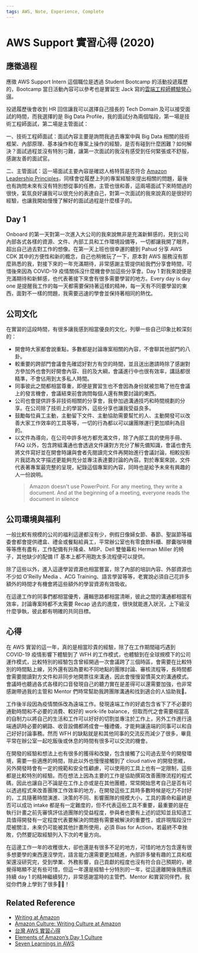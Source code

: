 ```yaml
---
tags: AWS, Note, Experience, Complete
---
```

# AWS Support 實習心得 (2020)
## 應徵過程
應徵 AWS Support Intern 這個職位是透過 Student Bootcamp 的活動投遞履歷的，Bootcamp 當日活動內容可以參考也是實習生 Jack 寫的[雲端工程師體驗營心得](https://jackkuo.org/post/aws%E9%9B%B2%E7%AB%AF%E5%B7%A5%E7%A8%8B%E5%B8%AB%E9%AB%94%E9%A9%97%E7%87%9F%E5%BF%83%E5%BE%97/)。

投遞履歷後會收到 HR 回信讓我可以選擇自己擅長的 Tech Domain 及可以接受面試的時間，而我選擇的是 Big Data Profile，我的面試分為兩個階段，第一場是技術工程師面試，第二場是主管面試：

一、技術工程師面試：面試內容主要是詢問我過去專案中與 Big Data 相關的技術框架、內部原理、基本操作和在專案上操作的經驗，是否有碰到什麼困難？如何解決？面試過程並沒有特別刁難，讓第一次面試的我沒有感受到任何緊張或不舒服，感謝友善的面試官。

二、主管面試：這一場面試主要內容是確認人格特質是否符合 [Amazon Leadership Principles](https://aws.amazon.com/tw/careers/culture/)，同樣會從履歷上列的專案經驗來提出相關的問題，最後也有詢問未來有沒有特別想從事的任務，主管也很和善，這兩場面試下來時間過的很快，氣氛良好讓我可以很充分的表達自己，對第一次面試的我來說真的是很好的經驗，也讓我開始慢慢了解好的面試過程是什麼樣子的。


## Day 1
Onboard 的第一天對第一次進入大公司的我來說無非是充滿新鮮感的，見到公司內部各式各樣的資源、文件、內部工具和工作環境設備等，一切都讓我開了眼界，超出自己過去對工作的想像。在第一天上班也很幸運的聽到 Pahud 分享 AWS CDK 其中的方便性和新的概念，自己也稍微玩了一下，原本對 AWS 服務沒有那麼熟悉的我，對接下來的一年充滿期待，非常感謝主管提供給我們分享會時間，可惜後來因為 COVID-19 疫情關係沒什麼機會參加這些分享會。Day 1 對我來說便是充滿期待和新鮮感，也代表著接下來會有很多需要學習的地方。Every day is day one 是提醒我工作的每一天都需要保持著這樣的精神，每一天有不同要學習的東西，面對不一樣的問題，我需要迅速的學會並保持著相同的熱忱。

## 公司文化

在實習的這段時間，有很多讓我感到相當優良的文化，列舉一些自己印象比較深刻的：
- 開會時大家都會說重點，多數都是討論專案相關的內容，不會聊其他部門的八卦。
- 較重要的跨部門會議會先確認好對方有空的時間，並且送出邀請時除了感謝對方參加外也會列好開會內容、目的及大綱，會議進行中也很有效率，講話都很精準，不會佔用到太多私人時間。
- 同事彼此之間都相當尊重，即便是實習生也不會因為身份就被忽略了他在會議上的發言機會，會議結束前會詢問每個人還有無要討論的東西。
- 公司也會提供許多非技術相關的分享會，我參加過溝通技巧和時間規劃的分享。在公司除了技術上的學習外，這些分享也讓我受益良多。
- 鼓勵每位員工主動，主動留下文件、主動協助需要幫忙的人、主動開發可以改善大家工作效率的工具等等，一切的行為都以可以讓團隊運行更加順利為目的。
- 以文件為導向，在公司中許多地方都充滿文件，除了內部工具的使用手冊、FAQ 以外，包含跨組溝通也會透過文件讓對方充分了解先備知識，會議也會先將文件寫好並在開會時讓與會者先閱讀完文件再開始進行會議討論，相較投影片我認為文字描述更能夠充分並專注表達要討論的內容。對於專案來說，文件代表著專案最完整的呈現，紀錄這個專案的內容，同時也是給予未來有興趣的人一份說明。
    > Amazon doesn't use PowerPoint. For any meeting, they write a document. And at the beginning of a meeting, everyone reads the document in silence

## 公司環境與福利

一般比較有規模的公司的福利這邊都沒有少，例假日像婦女節、春節、聖誕節等福委會都會提供禮盒、禮金或餐點給員工，平常辦公室也有零食飲料櫃、膠囊咖啡機等等應有盡有，工作配備有升降桌、MBP、Dell 雙螢幕和 Herman Miller 的椅子，其他缺少的配備 IT 基本上都不用跑太多流程便可以提供。

除了這些以外，進入這邊學習資源也相當豐富，除了內部的培訓內容、外部資源也不少如 O'Reilly Media 、ACG Training、語言學習等等，老實說必須自己花許多額外的時間才有機會將這些額外的學習資源有效吸收。

在這邊工作的同事們都相當優秀，邏輯思路都相當清晰，彼此之間的溝通都相當有效率，討論專案時都不太需要 Recap 過去的進度，很快就能進入狀況，上下級沒什麼爭執，彼此都有明確的共同目標。

## 心得
 
在 AWS 實習的這一年，真的是相當珍貴的經驗，除了在工作期間碰巧遇到 COVID-19 疫情影響下體驗到了 WFH 的工作模式，也體驗到在全球規模下的公司運作模式，比較特別的經驗包含曾經開過一次會議跨了三個時區，會需要在比較特別的時間點上線，另外還有因為要和不同地點的團隊討論、審核流程等，長時間都會需要閱讀對方文件和非同步地開票往來溝通，因此會慢慢習慣英文的溝通模式。會議時也聽過各式各樣的口音發現自己的聽力實在是差得可以還需要加強，也非常感謝帶過我的主管和 Mentor 們時常幫助我跨團隊溝通和找到適合的人協助我🙏。


工作後半段因為疫情關係改為遠端工作。發現遠端工作的好處包含省下了不必要的通勤時間和不必要的消費、較好的 work-life balance，但取而代之會需要相當高的自制力以將自己的生活和工作可以好好的切割並專注於工作上，另外工作進行遠端通訊時必要的網路、收音設備都將成會一種禮儀，才能夠讓遠端的同事可以和自己好好討論事務。然而 WFH 的缺點就是和其他同事的交流反而減少了很多，畢竟平常在辦公室一起吃飯後或休息的時間有很多可以交流的機會。

在開發的經驗和想法上也有很多的獲得和改變，包含接觸了公司過去至今的開發環境，需要一些適應的時間，除此以外也慢慢接觸到了 cloud native 的開發思維，另外開發時會有一定的規範和安全性顧慮，可以使用的工具上也有一定限制，這些都是比較特別的經驗。而在想法上因為主要的工作是協助撰寫改善團隊流程的程式碼，因此也讓自己不論是在工作上亦或是在其他團體，常常開始思考自己是否有可以透過程式來改善團隊工作效率的地方，在開發這些工具時多數時候是吃力不討好的，工具隨著時間演進、決策的不同、影響團隊的規模大小，工具的壽命和最終是否可以成功 intake 都是有一定難度的，但不代表這些工具不重要，最重要的是在執行計畫之前先審慎評估過團隊的受益程度，參與者也要有上述的認知並且知道工具值得開發有一定程度代表要解決的問題有需要被解決的重要性，或許現階段沒什麼被關注，未來仍可能被其他計畫所使用，必須 Bias for Action，若最終不幸挫敗，仍然要記取經驗列入下次的考量方向。


在這邊工作一年的收穫很大，卻也還是有很多不足的地方，可惜的地方包含還有很多想要學的東西還沒學完，語言能力還需要更加精進，內部許多蠻有趣的工具和框架還沒研究完，受到學業、外務影響，自己貢獻的程度也沒有符合自己預期的，總覺得略顯不足有些可惜，但這一年還是經驗十分特別的一年，從這邊離開後我應該持續 day 1 的精神繼續努力，非常感謝當時的主管們、Mentor 和實習同伴們，我從你們身上學到了很多🙏🙏！

## Related Reference
- [Writing at Amazon](https://www.linkedin.com/pulse/writing-amazon-sudatta-gautham/)
- [Amazon Culture: Writing Culture at Amazon](https://www.youtube.com/watch?v=V32wRmx7kE0)
- [台灣 AWS 實習心得](https://jackkuo.org/post/%E5%8F%B0%E7%81%A3%E4%BA%9E%E9%A6%AC%E9%81%9C%E5%AF%A6%E7%BF%92%E5%BF%83%E5%BE%97/#%E9%9D%A2%E8%A9%A6)
- [Elements of Amazon’s Day 1 Culture](https://aws.amazon.com/executive-insights/content/how-amazon-defines-and-operationalizes-a-day-1-culture/?nc1=h_ls)
- [Seven Learnings in AWS](https://twitter.com/MustafaUTorun/status/1273046148979101696)

